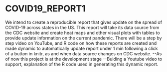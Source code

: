 # COVID19_REPORT1
We intend to create a reproducible report that gives update on the spread of COVID-19 across states in the US.
This report will take its data source from the CDC website and create heat maps and other visual plots with tables to 
provide update information on the current pandemic.
There will be a step by step video on YouTube, and R code on how these reports are created and made dynamic to automatically update 
report under 1 min following a click of a button in knitr, as and when data source changes on CDC website.
--As of now this project is at the development stage
--Buiding a Youtube video to support, explanation of the R code used in generating this dynamic report.
